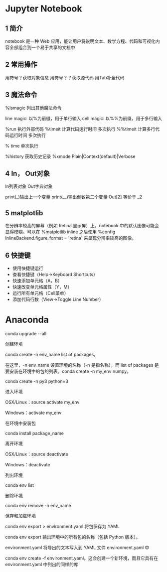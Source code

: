 # Jupyter Notebook  #

## 1 简介 ##

notebook 是一种 Web 应用，能让用户将说明文本、数学方程、代码和可视化内容全部组合到一个易于共享的文档中

## 2 常用操作

用符号？获取对象信息
用符号？？获取源代码
用Tab补全代码

## 3 魔法命令
%lsmagic 列出其他魔法命令

line magic: 以%为前缀，用于单行输入
cell magic: 以%%为前缀，用于多行输入

%run 执行外部代码
%timeit 计算代码运行时间  多次执行
%%timeit 计算多行代码运行时间 多次执行

% time 单次执行

%history 获取历史记录
%xmode Plain|Context(default)|Verbose

## 4 In， Out对象
In列表对象
Out字典对象

print(_)输出上一个变量
print(__)输出倒数第二个变量
Out[2] 等价于 _2

## 5 matplotlib

在分辨率较高的屏幕（例如 Retina 显示屏）上，notebook 中的默认图像可能会显得模糊。可以在 %matplotlib inline 之后使用 %config InlineBackend.figure_format = 'retina' 来呈现分辨率较高的图像。

## 6 快捷键

* 使用快捷键运行
* 查看快捷键（Help->Keyboard Shortcuts）
* 快速添加单元格（A，B）
* 快速改变单元格属性（Y，M）
* 运行所有单元格（Cell菜单）
* 添加代码行数（View->Toggle Line Number）

# Anaconda

conda upgrade --all



创建环境

conda create -n env_name list of packages。

在这里，-n env_name 设置环境的名称（-n 是指名称），而 list of packages 是要安装在环境中的包的列表。conda  create -n my_env numpy。

conda create -n py3 python=3 

进入环境

OSX/Linux：source activate my_env 

Windows：activate my_env

在环境中安装包

conda install package_name

离开环境

OSX/Linux：source deactivate 

Windows：deactivate

列出环境

conda env list 

删除环境

conda env remove -n env_name

保存和加载环境

conda env export > environment.yaml 将包保存为 YAML

conda env export 输出环境中的所有包的名称（包括 Python 版本）。

environment.yaml 将导出的文本写入到 YAML 文件 environment.yaml 中

conda env create -f environment.yaml。这会创建一个新环境，而且它具有在 environment.yaml 中列出的同样的库